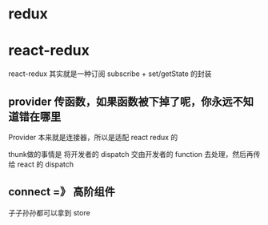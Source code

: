 # redux

<!-- 状态机的库 -->

<!-- 观察者模式（发布订阅器） -->

<!-- 解除监听 -->


<!-- 设计顶层的架构 store （list、alltab、tab） -->

# react-redux 

react-redux  其实就是一种订阅 subscribe + set/getState 的封装
## provider 传函数，如果函数被下掉了呢，你永远不知道错在哪里


Provider 本来就是连接器，所以是适配 react redux 的

<!-- middle ware （中间件）=》 enhancer -->
<!-- 自己写一套中间件 -->

<!-- thunk 是 react redux的中间件 -->

thunk做的事情是 将开发者的 dispatch 交由开发者的 function 去处理，然后再传给 react 的 dispatch

## connect =》 高阶组件

子子孙孙都可以拿到 store


